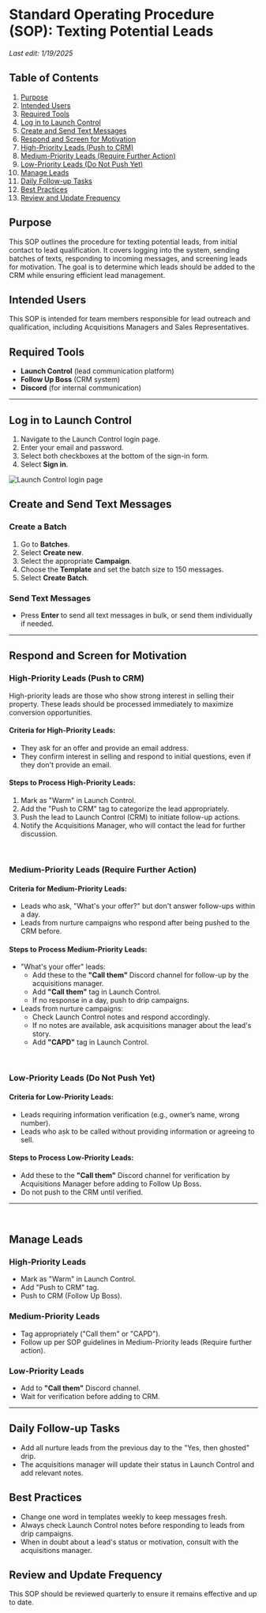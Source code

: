 # Standard Operating Procedure (SOP): Texting Potential Leads

_Last edit: 1/19/2025_

## Table of Contents
1. [Purpose](#purpose)
2. [Intended Users](#intended-users)
3. [Required Tools](#required-tools)
4. [Log in to Launch Control](#log-in-to-launch-control)
5. [Create and Send Text Messages](#create-and-send-text-messages)
6. [Respond and Screen for Motivation](#respond-and-screen-for-motivation)
7. [High-Priority Leads (Push to CRM)](#high-priority-leads-push-to-crm)
8. [Medium-Priority Leads (Require Further Action)](#medium-priority-leads-require-further-action)
9. [Low-Priority Leads (Do Not Push Yet)](#low-priority-leads-do-not-push-yet)
10. [Manage Leads](#manage-leads)
11. [Daily Follow-up Tasks](#daily-follow-up-tasks)
12. [Best Practices](#best-practices)
13. [Review and Update Frequency](#review-and-update-frequency)

## Purpose
This SOP outlines the procedure for texting potential leads, from initial contact to lead qualification. It covers logging into the system, sending batches of texts, responding to incoming messages, and screening leads for motivation. The goal is to determine which leads should be added to the CRM while ensuring efficient lead management.

## Intended Users
This SOP is intended for team members responsible for lead outreach and qualification, including Acquisitions Managers and Sales Representatives.

## Required Tools
- **Launch Control** (lead communication platform)
- **Follow Up Boss** (CRM system)
- **Discord** (for internal communication)

---

## Log in to Launch Control
1. Navigate to the Launch Control login page.
2. Enter your email and password.
3. Select both checkboxes at the bottom of the sign-in form.
4. Select **Sign in**.

![Launch Control login page](image1.png)

## Create and Send Text Messages

### Create a Batch
1. Go to **Batches**.
2. Select **Create new**.
3. Select the appropriate **Campaign**.
4. Choose the **Template** and set the batch size to 150 messages.
5. Select **Create Batch**.

### Send Text Messages
- Press **Enter** to send all text messages in bulk, or send them individually if needed.


---


## Respond and Screen for Motivation

### High-Priority Leads (Push to CRM)
High-priority leads are those who show strong interest in selling their property. These leads should be processed immediately to maximize conversion opportunities.

#### Criteria for High-Priority Leads:
- They ask for an offer and provide an email address.
- They confirm interest in selling and respond to initial questions, even if they don't provide an email.

#### Steps to Process High-Priority Leads:
1. Mark as "Warm" in Launch Control.
2. Add the "Push to CRM" tag to categorize the lead appropriately.
3. Push the lead to Launch Control (CRM) to initiate follow-up actions.
4. Notify the Acquisitions Manager, who will contact the lead for further discussion.

<p>&nbsp;</p>

### Medium-Priority Leads (Require Further Action)

#### Criteria for Medium-Priority Leads:
- Leads who ask, "What's your offer?" but don't answer follow-ups within a day.
- Leads from nurture campaigns who respond after being pushed to the CRM before.

#### Steps to Process Medium-Priority Leads:
- "What's your offer" leads:
  - Add these to the **"Call them"** Discord channel for follow-up by the acquisitions manager.
  - Add **"Call them"** tag in Launch Control.
  - If no response in a day, push to drip campaigns.
- Leads from nurture campaigns:
  - Check Launch Control notes and respond accordingly.
  - If no notes are available, ask acquisitions manager about the lead's story.
  - Add **"CAPD"** tag in Launch Control.

<p>&nbsp;</p>

### Low-Priority Leads (Do Not Push Yet)

#### Criteria for Low-Priority Leads:
- Leads requiring information verification (e.g., owner’s name, wrong number).
- Leads who ask to be called without providing information or agreeing to sell.

#### Steps to Process Low-Priority Leads:
- Add these to the **"Call them"** Discord channel for verification by Acquisitions Manager before adding to Follow Up Boss.
- Do not push to the CRM until verified.


---

<p>&nbsp;</p>

## Manage Leads

### High-Priority Leads
- Mark as "Warm" in Launch Control.
- Add "Push to CRM" tag.
- Push to CRM (Follow Up Boss).

### Medium-Priority Leads
- Tag appropriately ("Call them" or "CAPD").
- Follow up per SOP guidelines in Medium-Priority leads (Require further action).

### Low-Priority Leads
- Add to **"Call them"** Discord channel.
- Wait for verification before adding to CRM.

---

## Daily Follow-up Tasks
- Add all nurture leads from the previous day to the "Yes, then ghosted" drip.
- The acquisitions manager will update their status in Launch Control and add relevant notes.

## Best Practices
- Change one word in templates weekly to keep messages fresh.
- Always check Launch Control notes before responding to leads from drip campaigns.
- When in doubt about a lead's status or motivation, consult with the acquisitions manager.

## Review and Update Frequency
This SOP should be reviewed quarterly to ensure it remains effective and up to date.

